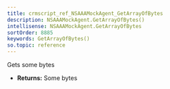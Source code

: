 ```yaml
---
title: crmscript_ref_NSAAAMockAgent_GetArrayOfBytes
description: NSAAAMockAgent.GetArrayOfBytes()
intellisense: NSAAAMockAgent.GetArrayOfBytes
sortOrder: 8885
keywords: GetArrayOfBytes()
so.topic: reference
---
```



Gets some bytes



* **Returns:** Some bytes


